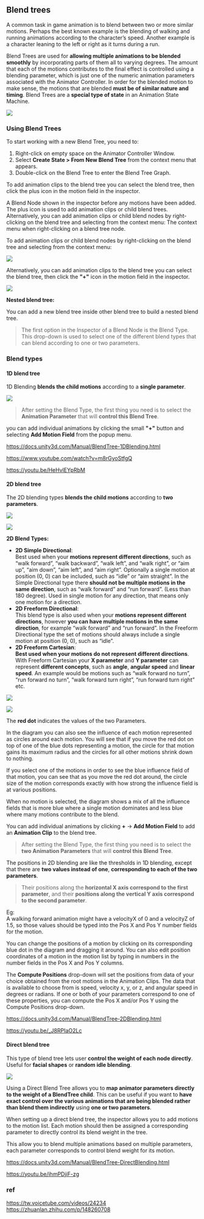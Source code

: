 ## Blend trees
A common task in game animation is to blend between two or more similar motions. Perhaps the best known example is the blending of walking and running animations according to the character’s speed. Another example is a character leaning to the left or right as it turns during a run.

Blend Trees are used for **allowing multiple animations to be blended smoothly** by incorporating parts of them all to varying degrees. The amount that each of the motions contributes to the final effect is controlled using a blending parameter, which is just one of the numeric animation parameters associated with the Animator Controller. In order for the blended motion to make sense, the motions that are blended **must be of similar nature and timing**. Blend Trees are a **special type of state** in an Animation State Machine.


![](./img/blendTree.png)
### Using Blend Trees
To start working with a new Blend Tree, you need to:

1. Right-click on empty space on the Animator Controller Window.
2. Select **Create State > From New Blend Tree** from the context menu that appears.
3. Double-click on the Blend Tree to enter the Blend Tree Graph.

To add animation clips to the blend tree you can select the blend tree, then click the plus icon in the motion field in the inspector.

A Blend Node shown in the inspector before any motions have been added. The plus icon is used to add animation clips or child blend trees.
Alternatively, you can add animation clips or child blend nodes by right-clicking on the blend tree and selecting from the context menu:
The context menu when right-clicking on a blend tree node.


To add animation clips or child blend nodes by right-clicking on the blend tree and selecting from the context menu: 

![](./img/MecanimBlendTreeInitial.png)

Alternatively, you can add animation clips to the blend tree you can select the blend tree, then click the **"+"** icon in the motion field in the inspector.

![](./img/AnimatorBlendTreeContextMenu.png)


**Nested blend tree:**

You can add a new blend tree inside other blend tree to build a nested blend tree.


> The first option in the Inspector of a Blend Node is the Blend Type. This drop-down is used to select one of the different blend types that can blend according to one or two parameters.

### Blend types

#### 1D blend tree
1D Blending **blends the child motions** according to a **single parameter**.


![](./img/1dblend.png)

> After setting the Blend Type, the first thing you need is to select the **Animation Parameter** that will **control this Blend Tree**.

you can add individual animations by clicking the small **"+"** button and selecting **Add Motion Field** from the popup menu.

https://docs.unity3d.com/Manual/BlendTree-1DBlending.html

https://www.youtube.com/watch?v=m8rGyoStfgQ

https://youtu.be/HeHvlEYpRbM


#### 2D blend tree
The 2D blending types **blends the child motions** according to **two parameters**.

![](./img/2dblend.png)

![](./img/MecanimBlendTree2DDiagram.png)

**2D Blend Types:**
- **2D Simple Directional**: \
  Best used when your **motions represent different directions**, such as “walk forward”, “walk backward”, “walk left”, and “walk right”, or “aim up”, “aim down”, “aim left”, and “aim right”. Optionally a single motion at position (0, 0) can be included, such as “idle” or “aim straight”. In the Simple Directional type there **should not be multiple motions in the same direction**, such as “walk forward” and “run forward”. (Less than 180 degree). Used in single motion for any direction, that means only one motion for a direction.
- **2D Freeform Directional**: \
  This blend type is also used when your **motions represent different directions**, however **you can have multiple motions in the same direction**, for example “walk forward” and “run forward”. In the Freeform Directional type the set of motions should always include a single motion at position (0, 0), such as “idle”.
- **2D Freeform Cartesian**: \
  **Best used when your motions do not represent different directions**. With Freeform Cartesian your **X parameter** and **Y parameter** can represent **different concepts**, such as **angle**, **angular speed** and **linear speed**. An example would be motions such as “walk forward no turn”, “run forward no turn”, “walk forward turn right”, “run forward turn right” etc.

![](./img/2dBlendtree.png)

![](./img/2dBlendTree2.png)

The **red dot** indicates the values of the two Parameters.

In the diagram you can also see the influence of each motion represented as circles around each motion. You will see that if you move the red dot on top of one of the blue dots representing a motion, the circle for that motion gains its maximum radius and the circles for all other motions shrink down to nothing.

If you select one of the motions in order to see the blue influence field of that motion, you can see that as you move the red dot around, the circle size of the motion corresponds exactly with how strong the influence field is at various positions.

When no motion is selected, the diagram shows a mix of all the influence fields that is more blue where a single motion dominates and less blue where many motions contribute to the blend.


You can add individual animations by clicking **+** -> **Add Motion Field** to add an **Animation Clip** to the blend tree.

> After setting the Blend Type, the first thing you need is to select the **two Animation Parameters**
 that will **control this Blend Tree**.

The positions in 2D blending are like the thresholds in 1D blending, except that there are **two values instead of one**, **corresponding to each of the two parameters**.

> Their positions along the **horizontal X axis correspond to the first parameter**, and their **positions along the vertical Y axis correspond to the second parameter**.


Eg: \
A walking forward animation might have a velocityX of 0 and a velocityZ of 1.5, so those values should be typed into the Pos X and Pos Y number fields for the motion.

You can change the positions of a motion by clicking on its corresponding blue dot in the diagram and dragging it around. You can also edit position coordinates of a motion in the motion list by typing in numbers in the number fields in the Pos X and Pos Y columns.

The **Compute Positions** drop-down will set the positions from data of your choice obtained from the  root motions in the Animation Clips. The data that is available to choose from is speed, velocity x, y, or z, and angular speed in degrees or radians. If one or both of your parameters correspond to one of these properties, you can compute the Pos X and/or Pos Y using the Compute Positions drop-down.


https://docs.unity3d.com/Manual/BlendTree-2DBlending.html

https://youtu.be/_J8RPIaO2Lc

#### Direct blend tree
This type of blend tree lets user **control the weight of each node directly**. Useful for **facial shapes** or **random idle blending**. 

![](./img/AnimatorDirectBlendTree.png)

Using a Direct Blend Tree allows you to **map animator parameters directly to the weight of a BlendTree child**. This can be useful if you want to **have exact control over the various animations that are being blended rather than blend them indirectly** using **one or two parameters**.

When setting up a direct blend tree, the inspector allows you to add motions to the motion list. Each motion should then be assigned a corresponding parameter to directly control its blend weight in the tree. 

This allow you to blend multiple animations based on multiple parameters, each parameter corresponds to control blend weight for its motion. 

https://docs.unity3d.com/Manual/BlendTree-DirectBlending.html

https://youtu.be/ihmPDjiF-zg

### ref 
https://tw.voicetube.com/videos/24234 \
https://zhuanlan.zhihu.com/p/148260708

